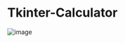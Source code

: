 # Tkinter-Calculator


![image](https://user-images.githubusercontent.com/99426684/171871358-2117ab58-4156-4093-92ca-f13d198375b5.png)
